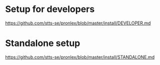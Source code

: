 # Setup for developers
https://github.com/stts-se/pronlex/blob/master/install/DEVELOPER.md

# Standalone setup
https://github.com/stts-se/pronlex/blob/master/install/STANDALONE.md
